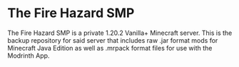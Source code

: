 # The Fire Hazard SMP
The Fire Hazard SMP is a private 1.20.2 Vanilla+ Minecraft server. This is the backup repository for said server that includes raw .jar format mods for Minecraft Java Edition as well as .mrpack format files for use with the Modrinth App.
